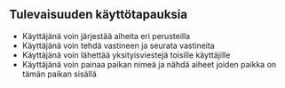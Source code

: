## Tulevaisuuden käyttötapauksia

* Käyttäjänä voin järjestää aiheita eri perusteilla
* Käyttäjänä voin tehdä vastineen ja seurata vastineita
* Käyttäjänä voin lähettää yksityisviestejä toisille käyttäjille
* Käyttäjänä voin painaa paikan nimeä ja nähdä aiheet joiden paikka on tämän paikan sisällä

